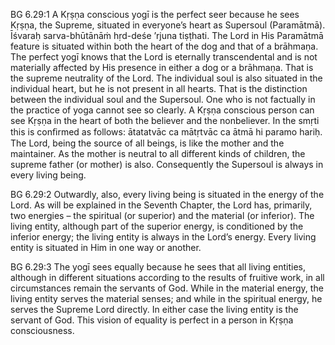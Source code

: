 BG 6.29:1	A Kṛṣṇa conscious yogī is the perfect seer because he sees Kṛṣṇa, the Supreme, situated in everyone’s heart as Supersoul (Paramātmā). Īśvaraḥ sarva-bhūtānāṁ hṛd-deśe ’rjuna tiṣṭhati. The Lord in His Paramātmā feature is situated within both the heart of the dog and that of a brāhmaṇa. The perfect yogī knows that the Lord is eternally transcendental and is not materially affected by His presence in either a dog or a brāhmaṇa. That is the supreme neutrality of the Lord. The individual soul is also situated in the individual heart, but he is not present in all hearts. That is the distinction between the individual soul and the Supersoul. One who is not factually in the practice of yoga cannot see so clearly. A Kṛṣṇa conscious person can see Kṛṣṇa in the heart of both the believer and the nonbeliever. In the smṛti this is conﬁrmed as follows: ātatatvāc ca mātṛtvāc ca ātmā hi paramo hariḥ. The Lord, being the source of all beings, is like the mother and the maintainer. As the mother is neutral to all different kinds of children, the supreme father (or mother) is also. Consequently the Supersoul is always in every living being.

BG 6.29:2	Outwardly, also, every living being is situated in the energy of the Lord. As will be explained in the Seventh Chapter, the Lord has, primarily, two energies – the spiritual (or superior) and the material (or inferior). The living entity, although part of the superior energy, is conditioned by the inferior energy; the living entity is always in the Lord’s energy. Every living entity is situated in Him in one way or another.

BG 6.29:3	The yogī sees equally because he sees that all living entities, although in different situations according to the results of fruitive work, in all circumstances remain the servants of God. While in the material energy, the living entity serves the material senses; and while in the spiritual energy, he serves the Supreme Lord directly. In either case the living entity is the servant of God. This vision of equality is perfect in a person in Kṛṣṇa consciousness.